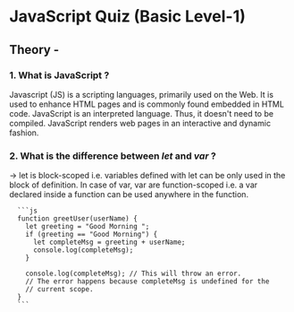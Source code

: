 # JavaScript Quiz (Basic Level-1)

## Theory -

### 1. What is JavaScript ?

Javascript (JS) is a scripting languages, primarily used on the Web. It is used to enhance HTML pages and is commonly found embedded in HTML code. JavaScript is an interpreted language. Thus, it doesn't need to be compiled. JavaScript renders web pages in an interactive and dynamic fashion.

### 2. What is the difference between  _let_ and _var_ ?

-> let is block-scoped i.e. variables defined with let can be only used in the block of definition. In case of var, var are function-scoped i.e. a var declared inside a function can be used anywhere in the function.

      ```js
      function greetUser(userName) {
        let greeting = "Good Morning ";
        if (greeting == "Good Morning") {
          let completeMsg = greeting + userName;
          console.log(completeMsg);
        }

        console.log(completeMsg); // This will throw an error.
        // The error happens because completeMsg is undefined for the
        // current scope.
      }
      ```

